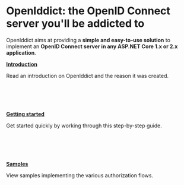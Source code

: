 # OpenIddict: the OpenID Connect server you'll be addicted to

OpenIddict aims at providing a **simple and easy-to-use solution** to implement an **OpenID Connect server in any ASP.NET Core 1.x or 2.x application**.

<div class="row">
    <div class="col-md-4">
        <div class="panel panel-default" style="min-height: 120px;">
            <div class="panel-body">
                <p><strong><a href="guide/index.md">Introduction</a></strong></p>
                <p>Read an introduction on OpenIddict and the reason it was created.</p>
            </div>
        </div>
    </div>
    <div class="col-md-4">
        <div class="panel panel-default" style="min-height: 120px;">
            <div class="panel-body">
                <p><strong><a href="guide/getting-started.md">Getting started</a></strong></p>
                Get started quickly by working through this step-by-step guide.
            </div>
        </div>
    </div>
    <div class="col-md-4">
        <div class="panel panel-default" style="min-height: 120px;">
            <div class="panel-body">
                <p><strong><a href="guide/samples.md">Samples</a></strong></p>
                <p>View samples implementing the various authorization flows.</p>
            </div>
        </div>
    </div>
</div>
